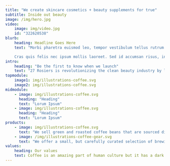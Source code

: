 ```yaml
---
title: "We create skincare cosmetics + beauty supplements for true"
subtitle: Inside out beauty
image: /img/hero.jpg
video:
    image: img/video.jpg
    id: "322620538"
blurb:
    heading: Headline Goes Here
    text: "Morbi pharetra euismod leo, tempor vestibulum tellus rutrum ut. Mauris semper, nisl id tristique cursus, diam odio consequat arcu, a euismod massa felis sed neque. In maximus turpis et justo egestas facilisis. Sed ac tincidunt nunc, eget vestibulum sapien. Pellentesque habitant morbi tristique senectus et netus et malesuada fames ac turpis egestas. Cras nec purus erat. Curabitur dapibus turpis non vestibulum rutrum. Morbi arcu ex, tristique sit amet justo eget, ultricies placerat augue.

    Cras quis felis nec ipsum mollis laoreet. Sed id accumsan risus, in convallis purus. Donec id ultricies lorem, non dapibus sapien. Donec et accumsan velit. Donec viverra velit quis elit maximus euismod. Pellentesque habitant morbi tristique senectus et netus et malesuada fames ac turpis egestas. Donec semper enim id metus ultricies congue."
intro:
    heading: "Be the first to know when we launch"
    text: "27 Rosiers is revolutionizing the clean beauty industry by linking inside and out beauty to maximize healthy-looking skin from the inside out so that you not only look great but feel great too."
topmodule:
    image1: img/illustrations-coffee.svg
    image2: img/illustrations-coffee.svg
midmodule:
    - image: img/illustrations-coffee.svg
      heading: "Heading"
      text: "Lorum Ipsum"
    - image: img/illustrations-coffee.svg
      heading: "Heading"
      text: "Lorum Ipsum"
products:
    - image: img/illustrations-coffee.svg
      text: "We sell green and roasted coffee beans that are sourced directly from independent farmers and farm cooperatives. We’re proud to offer a variety of coffee beans grown with great care for the environment and local communities. Check our post or contact us directly for current availability."
    - image: /img/illustrations-coffee-gear.svg
      text: "We offer a small, but carefully curated selection of brewing gear and tools for every taste and experience level. No matter if you roast your own beans or just bought your first french press, you’ll find a gadget to fall in love with in our shop."
values:
    heading: Our values
    text: Coffee is an amazing part of human culture but it has a dark side too – one of colonialism and mindless abuse of natural resources and human lives. We want to turn this around and return the coffee trade to the drink’s exhilarating, empowering and unifying nature.
---
```


